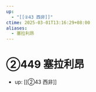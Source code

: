 ```yaml
---
up:
  - "[[②43 西非]]"
ctime: 2025-03-01T13:16:29+08:00
aliases:
  - 塞拉利昂
---
```


# ②449 塞拉利昂

- up: [[②43 西非]]
